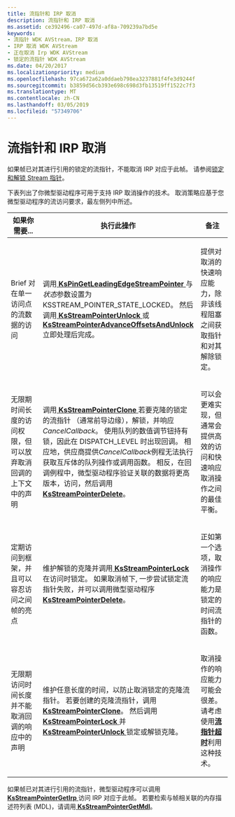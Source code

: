```yaml
---
title: 流指针和 IRP 取消
description: 流指针和 IRP 取消
ms.assetid: ce392496-ca07-497d-af8a-709239a7bd5e
keywords:
- 流指针 WDK AVStream，IRP 取消
- IRP 取消 WDK AVStream
- 正在取消 Irp WDK AVStream
- 锁定的流指针 WDK AVStream
ms.date: 04/20/2017
ms.localizationpriority: medium
ms.openlocfilehash: 97ca672a62a0ddaeb798ea3237881f4fe3d9244f
ms.sourcegitcommit: b3859d56cb393e698c698d3fb13519ff1522c7f3
ms.translationtype: MT
ms.contentlocale: zh-CN
ms.lasthandoff: 03/05/2019
ms.locfileid: "57349706"
---
```

# <a name="stream-pointers-and-irp-cancellation"></a>流指针和 IRP 取消





如果帧已对其进行引用的锁定的流指针，不能取消 IRP 对应于此帧。 请参阅[锁定和解锁 Stream 指针](locking-and-unlocking-stream-pointers.md)。

下表列出了你微型驱动程序可用于支持 IRP 取消操作的技术。 取消策略应基于您微型驱动程序的流访问要求，最左侧列中所述。

<table>
<colgroup>
<col width="33%" />
<col width="33%" />
<col width="33%" />
</colgroup>
<thead>
<tr class="header">
<th>如果你需要...</th>
<th>执行此操作</th>
<th>备注</th>
</tr>
</thead>
<tbody>
<tr class="odd">
<td><p>Brief 对在单一访问点的流数据的访问</p></td>
<td><p>调用<a href="https://msdn.microsoft.com/library/windows/hardware/ff563513" data-raw-source="[&lt;strong&gt;KsPinGetLeadingEdgeStreamPointer&lt;/strong&gt;](https://msdn.microsoft.com/library/windows/hardware/ff563513)"> <strong>KsPinGetLeadingEdgeStreamPointer</strong> </a>与<em>状态</em>参数设置为 KSSTREAM_POINTER_STATE_LOCKED。 然后调用<a href="https://msdn.microsoft.com/library/windows/hardware/ff567137" data-raw-source="[&lt;strong&gt;KsStreamPointerUnlock&lt;/strong&gt;](https://msdn.microsoft.com/library/windows/hardware/ff567137)"> <strong>KsStreamPointerUnlock</strong> </a>或<a href="https://msdn.microsoft.com/library/windows/hardware/ff567127" data-raw-source="[&lt;strong&gt;KsStreamPointerAdvanceOffsetsAndUnlock&lt;/strong&gt;](https://msdn.microsoft.com/library/windows/hardware/ff567127)"> <strong>KsStreamPointerAdvanceOffsetsAndUnlock</strong> </a>立即处理后完成。</p></td>
<td><p>提供对取消的快速响应能力，除非该线程阻塞之间获取指针和对其解除锁定。</p></td>
</tr>
<tr class="even">
<td><p>无限期时间长度的访问权限，但可以放弃取消回调的上下文中的声明</p></td>
<td><p>调用<a href="https://msdn.microsoft.com/library/windows/hardware/ff567129" data-raw-source="[&lt;strong&gt;KsStreamPointerClone&lt;/strong&gt;](https://msdn.microsoft.com/library/windows/hardware/ff567129)"> <strong>KsStreamPointerClone</strong> </a>若要克隆的锁定的流指针 （通常前导边缘），解锁，并响应<em>CancelCallback</em>。 使用队列的数值调节钮持有锁，因此在 DISPATCH_LEVEL 时出现回调。 相应地，供应商提供<em>CancelCallback</em>例程无法执行获取互斥体的队列操作或调用函数。 相反，在回调例程中，微型驱动程序验证关联的数据将更高版本，访问，然后调用<a href="https://msdn.microsoft.com/library/windows/hardware/ff567130" data-raw-source="[&lt;strong&gt;KsStreamPointerDelete&lt;/strong&gt;](https://msdn.microsoft.com/library/windows/hardware/ff567130)"> <strong>KsStreamPointerDelete</strong></a>。</p></td>
<td><p>可以会更难实现，但通常会提供高效的访问和快速响应取消操作之间的最佳平衡。</p></td>
</tr>
<tr class="odd">
<td><p>定期访问到框架，并且可以容忍访问之间帧的亮点</p></td>
<td><p>维护解锁的克隆并调用<a href="https://msdn.microsoft.com/library/windows/hardware/ff567134" data-raw-source="[&lt;strong&gt;KsStreamPointerLock&lt;/strong&gt;](https://msdn.microsoft.com/library/windows/hardware/ff567134)"> <strong>KsStreamPointerLock</strong> </a>在访问时锁定。 如果取消帧下, 一步尝试锁定流指针失败，并可以调用微型驱动程序<a href="https://msdn.microsoft.com/library/windows/hardware/ff567130" data-raw-source="[&lt;strong&gt;KsStreamPointerDelete&lt;/strong&gt;](https://msdn.microsoft.com/library/windows/hardware/ff567130)"> <strong>KsStreamPointerDelete</strong></a>。</p></td>
<td><p>正如第一个选项，取消操作的响应能力是锁定的时间流指针的函数。</p></td>
</tr>
<tr class="even">
<td><p>无限期访问时间长度并不能取消回调的响应中的声明</p></td>
<td><p>维护任意长度的时间，以防止取消锁定的克隆流指针。 若要创建的克隆流指针，调用<a href="https://msdn.microsoft.com/library/windows/hardware/ff567129" data-raw-source="[&lt;strong&gt;KsStreamPointerClone&lt;/strong&gt;](https://msdn.microsoft.com/library/windows/hardware/ff567129)"> <strong>KsStreamPointerClone</strong></a>。 然后调用<a href="https://msdn.microsoft.com/library/windows/hardware/ff567134" data-raw-source="[&lt;strong&gt;KsStreamPointerLock&lt;/strong&gt;](https://msdn.microsoft.com/library/windows/hardware/ff567134)"> <strong>KsStreamPointerLock</strong> </a>并<a href="https://msdn.microsoft.com/library/windows/hardware/ff567137" data-raw-source="[&lt;strong&gt;KsStreamPointerUnlock&lt;/strong&gt;](https://msdn.microsoft.com/library/windows/hardware/ff567137)"> <strong>KsStreamPointerUnlock</strong> </a>锁定或解锁克隆。</p></td>
<td><p>取消操作的响应能力可能会很差。 请考虑使用<a href="https://msdn.microsoft.com/library/windows/hardware/ff567135" data-raw-source="[&lt;strong&gt;stream pointer timeouts&lt;/strong&gt;](https://msdn.microsoft.com/library/windows/hardware/ff567135)"><strong>流指针超时</strong></a>利用这种技术。</p></td>
</tr>
</tbody>
</table>

 

如果帧已对其进行引用的流指针，微型驱动程序可以调用[ **KsStreamPointerGetIrp** ](https://msdn.microsoft.com/library/windows/hardware/ff567131)访问 IRP 对应于此帧。 若要检索与帧相关联的内存描述符列表 (MDL)，请调用[ **KsStreamPointerGetMdl**](https://msdn.microsoft.com/library/windows/hardware/ff567132)。

 

 




